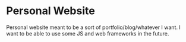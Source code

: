 # Personal Website
Personal website meant to be a sort of portfolio/blog/whatever I want.
I want to be able to use some JS and web frameworks in the future.
